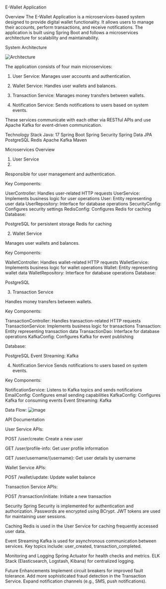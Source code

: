 
E-Wallet Application


Overview
The E-Wallet Application is a microservices-based system designed to provide digital wallet functionality. It allows users to manage their accounts, perform transactions, and receive notifications. The application is built using Spring Boot and follows a microservices architecture for scalability and maintainability.

System Architecture

![Architecture](https://github.com/user-attachments/assets/61a121da-9f03-4e84-b1a1-5d5d99c8905a)

The application consists of four main microservices:

1) User Service: Manages user accounts and authentication.

2) Wallet Service: Handles user wallets and balances.

3) Transaction Service: Manages money transfers between wallets.

4) Notification Service: Sends notifications to users based on system events.

These services communicate with each other via RESTful APIs and use Apache Kafka for event-driven communication.



Technology Stack
Java: 17
Spring Boot
Spring Security
Spring Data JPA
PostgreSQL
Redis
Apache Kafka
Maven




Microservices Overview


1. User Service
2. 
Responsible for user management and authentication.

Key Components:

UserController: Handles user-related HTTP requests
UserService: Implements business logic for user operations
User: Entity representing user data
UserRepository: Interface for database operations
SecurityConfig: Configures security settings
RedisConfig: Configures Redis for caching
Database:

PostgreSQL for persistent storage
Redis for caching


2. Wallet Service

Manages user wallets and balances.

Key Components:

WalletController: Handles wallet-related HTTP requests
WalletService: Implements business logic for wallet operations
Wallet: Entity representing wallet data
WalletRepository: Interface for database operations
Database:

PostgreSQL


3. Transaction Service
   
Handles money transfers between wallets.

Key Components:

TransactionController: Handles transaction-related HTTP requests
TransactionService: Implements business logic for transactions
Transaction: Entity representing transaction data
TransactionDao: Interface for database operations
KafkaConfig: Configures Kafka for event publishing

Database:

PostgreSQL
Event Streaming:
Kafka



4. Notification Service
Sends notifications to users based on system events.

Key Components:

NotificationService: Listens to Kafka topics and sends notifications
EmailConfig: Configures email sending capabilities
KafkaConfig: Configures Kafka for consuming events
Event Streaming:
Kafka

Data Flow:
![image](https://github.com/user-attachments/assets/27c52196-d2cb-4a45-bd9b-cf644c83a768)




API Documentation


User Service APIs:

POST /user/create: Create a new user

GET /user/profile-info: Get user profile information

GET /user/username/{username}: Get user details by username

Wallet Service APIs:

POST /wallet/update: Update wallet balance


Transaction Service APIs:

POST /transaction/initiate: Initiate a new transaction



Security
Spring Security is implemented for authentication and authorization.
Passwords are encrypted using BCrypt.
JWT tokens are used for maintaining user sessions.


Caching
Redis is used in the User Service for caching frequently accessed user data.


Event Streaming
Kafka is used for asynchronous communication between services.
Key topics include: user_created, transaction_completed.


Monitoring and Logging
Spring Actuator for health checks and metrics.
ELK Stack (Elasticsearch, Logstash, Kibana) for centralized logging.


Future Enhancements
Implement circuit breakers for improved fault tolerance.
Add more sophisticated fraud detection in the Transaction Service.
Expand notification channels (e.g., SMS, push notifications).
